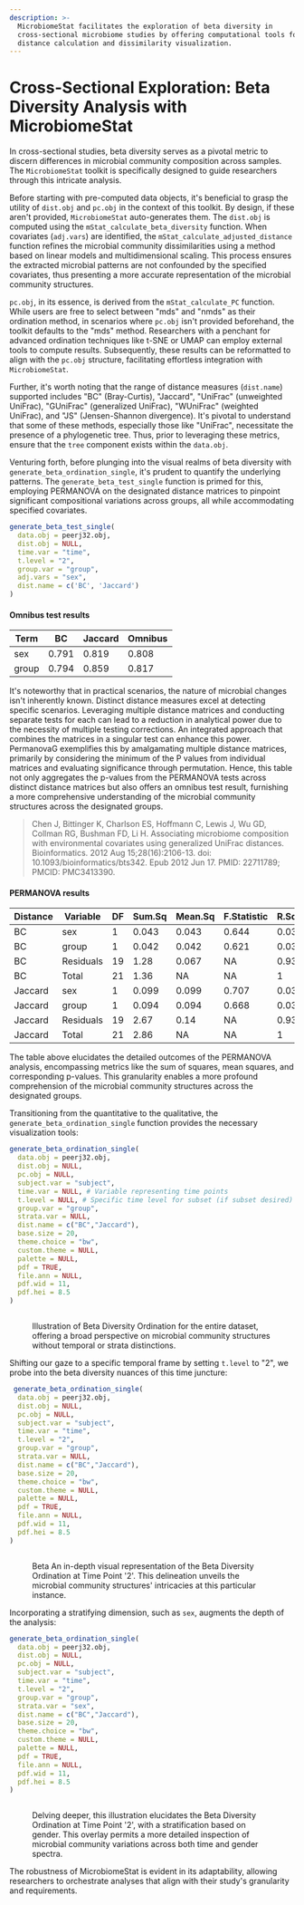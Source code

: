 ```yaml
---
description: >-
  MicrobiomeStat facilitates the exploration of beta diversity in
  cross-sectional microbiome studies by offering computational tools for
  distance calculation and dissimilarity visualization.
---
```


# Cross-Sectional Exploration: Beta Diversity Analysis with MicrobiomeStat

In cross-sectional studies, beta diversity serves as a pivotal metric to discern differences in microbial community composition across samples. The `MicrobiomeStat` toolkit is specifically designed to guide researchers through this intricate analysis.

Before starting with pre-computed data objects, it's beneficial to grasp the utility of `dist.obj` and `pc.obj` in the context of this toolkit. By design, if these aren't provided, `MicrobiomeStat` auto-generates them. The `dist.obj` is computed using the `mStat_calculate_beta_diversity` function. When covariates (`adj.vars`) are identified, the `mStat_calculate_adjusted_distance` function refines the microbial community dissimilarities using a method based on linear models and multidimensional scaling. This process ensures the extracted microbial patterns are not confounded by the specified covariates, thus presenting a more accurate representation of the microbial community structures.

`pc.obj`, in its essence, is derived from the `mStat_calculate_PC` function. While users are free to select between "mds" and "nmds" as their ordination method, in scenarios where `pc.obj` isn't provided beforehand, the toolkit defaults to the "mds" method. Researchers with a penchant for advanced ordination techniques like t-SNE or UMAP can employ external tools to compute results. Subsequently, these results can be reformatted to align with the `pc.obj` structure, facilitating effortless integration with `MicrobiomeStat`.

Further, it's worth noting that the range of distance measures (`dist.name`) supported includes "BC" (Bray-Curtis), "Jaccard", "UniFrac" (unweighted UniFrac), "GUniFrac" (generalized UniFrac), "WUniFrac" (weighted UniFrac), and "JS" (Jensen-Shannon divergence). It's pivotal to understand that some of these methods, especially those like "UniFrac", necessitate the presence of a phylogenetic tree. Thus, prior to leveraging these metrics, ensure that the `tree` component exists within the `data.obj`.

Venturing forth, before plunging into the visual realms of beta diversity with `generate_beta_ordination_single`, it's prudent to quantify the underlying patterns. The `generate_beta_test_single` function is primed for this, employing PERMANOVA on the designated distance matrices to pinpoint significant compositional variations across groups, all while accommodating specified covariates.

```r
generate_beta_test_single(
  data.obj = peerj32.obj,
  dist.obj = NULL,
  time.var = "time",
  t.level = "2",
  group.var = "group", 
  adj.vars = "sex",
  dist.name = c('BC', 'Jaccard') 
)
```

#### Omnibus test results

| Term  | BC    | Jaccard | Omnibus |
| ----- | ----- | ------- | ------- |
| sex   | 0.791 | 0.819   | 0.808   |
| group | 0.794 | 0.859   | 0.817   |

It's noteworthy that in practical scenarios, the nature of microbial changes isn't inherently known. Distinct distance measures excel at detecting specific scenarios. Leveraging multiple distance matrices and conducting separate tests for each can lead to a reduction in analytical power due to the necessity of multiple testing corrections. An integrated approach that combines the matrices in a singular test can enhance this power. PermanovaG exemplifies this by amalgamating multiple distance matrices, primarily by considering the minimum of the P values from individual matrices and evaluating significance through permutation. Hence, this table not only aggregates the p-values from the PERMANOVA tests across distinct distance matrices but also offers an omnibus test result, furnishing a more comprehensive understanding of the microbial community structures across the designated groups.

> Chen J, Bittinger K, Charlson ES, Hoffmann C, Lewis J, Wu GD, Collman RG, Bushman FD, Li H. Associating microbiome composition with environmental covariates using generalized UniFrac distances. Bioinformatics. 2012 Aug 15;28(16):2106-13. doi: 10.1093/bioinformatics/bts342. Epub 2012 Jun 17. PMID: 22711789; PMCID: PMC3413390.

#### PERMANOVA results

| Distance | Variable  | DF | Sum.Sq | Mean.Sq | F.Statistic | R.Squared | P.Value |
| -------- | --------- | -- | ------ | ------- | ----------- | --------- | ------- |
| BC       | sex       | 1  | 0.043  | 0.043   | 0.644       | 0.032     | 0.786   |
| BC       | group     | 1  | 0.042  | 0.042   | 0.621       | 0.031     | 0.782   |
| BC       | Residuals | 19 | 1.28   | 0.067   | NA          | 0.938     | NA      |
| BC       | Total     | 21 | 1.36   | NA      | NA          | 1         | NA      |
| Jaccard  | sex       | 1  | 0.099  | 0.099   | 0.707       | 0.035     | 0.827   |
| Jaccard  | group     | 1  | 0.094  | 0.094   | 0.668       | 0.033     | 0.827   |
| Jaccard  | Residuals | 19 | 2.67   | 0.14    | NA          | 0.933     | NA      |
| Jaccard  | Total     | 21 | 2.86   | NA      | NA          | 1         | NA      |

The table above elucidates the detailed outcomes of the PERMANOVA analysis, encompassing metrics like the sum of squares, mean squares, and corresponding p-values. This granularity enables a more profound comprehension of the microbial community structures across the designated groups.

Transitioning from the quantitative to the qualitative, the `generate_beta_ordination_single` function provides the necessary visualization tools:

```r
generate_beta_ordination_single(
  data.obj = peerj32.obj,
  dist.obj = NULL,
  pc.obj = NULL,
  subject.var = "subject",
  time.var = NULL, # Variable representing time points
  t.level = NULL, # Specific time level for subset (if subset desired)
  group.var = "group",
  strata.var = NULL,
  dist.name = c("BC","Jaccard"),
  base.size = 20,
  theme.choice = "bw",
  custom.theme = NULL,
  palette = NULL,
  pdf = TRUE,
  file.ann = NULL,
  pdf.wid = 11,
  pdf.hei = 8.5
)
```

<figure><img src="../.gitbook/assets/Screenshot 2023-10-10 at 19.54.22.png" alt=""><figcaption><p>Illustration of Beta Diversity Ordination for the entire dataset, offering a broad perspective on microbial community structures without temporal or strata distinctions.</p></figcaption></figure>

Shifting our gaze to a specific temporal frame by setting `t.level` to "2", we probe into the beta diversity nuances of this time juncture:

```r
 generate_beta_ordination_single(
  data.obj = peerj32.obj,
  dist.obj = NULL,
  pc.obj = NULL,
  subject.var = "subject",
  time.var = "time",
  t.level = "2",
  group.var = "group",
  strata.var = NULL,
  dist.name = c("BC","Jaccard"),
  base.size = 20,
  theme.choice = "bw",
  custom.theme = NULL,
  palette = NULL,
  pdf = TRUE,
  file.ann = NULL,
  pdf.wid = 11,
  pdf.hei = 8.5
)
```

<figure><img src="../.gitbook/assets/Screenshot 2023-10-10 at 19.55.26.png" alt=""><figcaption><p>Beta An in-depth visual representation of the Beta Diversity Ordination at Time Point '2'. This delineation unveils the microbial community structures' intricacies at this particular instance.</p></figcaption></figure>

Incorporating a stratifying dimension, such as `sex`, augments the depth of the analysis:

```r
generate_beta_ordination_single(
  data.obj = peerj32.obj,
  dist.obj = NULL,
  pc.obj = NULL,
  subject.var = "subject",
  time.var = "time",
  t.level = "2",
  group.var = "group",
  strata.var = "sex",
  dist.name = c("BC","Jaccard"),
  base.size = 20,
  theme.choice = "bw",
  custom.theme = NULL,
  palette = NULL,
  pdf = TRUE,
  file.ann = NULL,
  pdf.wid = 11,
  pdf.hei = 8.5
)
```



<figure><img src="../.gitbook/assets/Screenshot 2023-10-10 at 19.56.17.png" alt=""><figcaption><p>Delving deeper, this illustration elucidates the Beta Diversity Ordination at Time Point '2', with a stratification based on gender. This overlay permits a more detailed inspection of microbial community variations across both time and gender spectra.</p></figcaption></figure>

The robustness of MicrobiomeStat is evident in its adaptability, allowing researchers to orchestrate analyses that align with their study's granularity and requirements.
